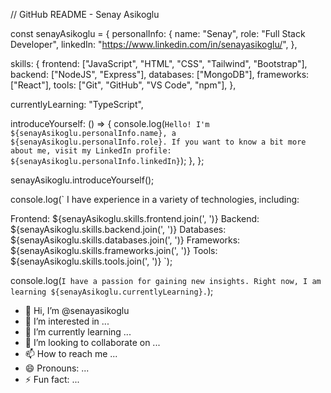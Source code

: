 // GitHub README - Senay Asikoglu

const senayAsikoglu = {
  personalInfo: {
    name: "Senay",
    role: "Full Stack Developer",
    linkedIn: "https://www.linkedin.com/in/senayasikoglu/",
  },
  
  skills: {
    frontend: ["JavaScript", "HTML", "CSS", "Tailwind", "Bootstrap"],
    backend: ["NodeJS", "Express"],
    databases: ["MongoDB"],
    frameworks: ["React"],
    tools: ["Git", "GitHub", "VS Code", "npm"],
  },
  
  currentlyLearning: "TypeScript",
  
  introduceYourself: () => {
    console.log(`
      Hello! I'm ${senayAsikoglu.personalInfo.name}, a ${senayAsikoglu.personalInfo.role}.
      If you want to know a bit more about me, visit my LinkedIn profile: ${senayAsikoglu.personalInfo.linkedIn}
    `);
  },
};

senayAsikoglu.introduceYourself();

console.log(`
  I have experience in a variety of technologies, including:

  Frontend: ${senayAsikoglu.skills.frontend.join(', ')}
  Backend: ${senayAsikoglu.skills.backend.join(', ')}
  Databases: ${senayAsikoglu.skills.databases.join(', ')}
  Frameworks: ${senayAsikoglu.skills.frameworks.join(', ')}
  Tools: ${senayAsikoglu.skills.tools.join(', ')}
`);

console.log(`
  I have a passion for gaining new insights. Right now, I am learning ${senayAsikoglu.currentlyLearning}.
`);







- 👋 Hi, I’m @senayasikoglu
- 👀 I’m interested in ...
- 🌱 I’m currently learning ...
- 💞️ I’m looking to collaborate on ...
- 📫 How to reach me ...
- 😄 Pronouns: ...
- ⚡ Fun fact: ...

<!---
senayasikoglu/senayasikoglu is a ✨ special ✨ repository because its `README.md` (this file) appears on your GitHub profile.
You can click the Preview link to take a look at your changes.
--->
